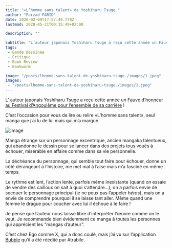 ```yaml
---
title: "«L’homme sans talent» de Yoshiharu Tsuge."
author: "Farzad FARID"
date: 2020-02-09T17:57:49.778Z
lastmod: 2020-05-21T00:15:49+02:00

description: ""

subtitle: "L’auteur japonais Yoshiharu Tsuge a reçu cette année un Fauve d’honneur au Festival d’Angoulême pour l’ensemble de sa carrière !"
tags:
 - Bande Dessinée
 - Critique
 - Book Review
 - Bookworm

image: "/posts/lhomme-sans-talent-de-yoshiharu-tsuge./images/1.jpeg" 
images:
 - "/posts/lhomme-sans-talent-de-yoshiharu-tsuge./images/1.jpeg"
---
```


L’
auteur japonais Yoshiharu Tsuge a reçu cette année un [Fauve d’honneur au Festival d’Angoulême pour l’ensemble de sa carrière](https://www.franceculture.fr/emissions/le-rayon-bd/yoshiharu-tsuge-la-revolution-du-manga) !

C’est l’occasion pour vous de lire ou relire «L’homme sans talent», seul manga que j’ai lu de lui mais qui m’a marqué.




![image](/posts/lhomme-sans-talent-de-yoshiharu-tsuge./images/1.jpeg#layoutTextWidth)



Manga étrange sur un personnage excentrique, ancien mangaka talentueux, qui abandonne le dessin pour se lancer dans des projets tous voués à échouer, misérable en affaire comme dans sa vie personnelle.

La déchéance du personnage, qui semble tout faire pour échouer, donne un côté dérangeant à l’histoire, me met mal à l’aise mais m’a fasciné en même temps.

Le rythme est lent, l’action lente, parfois même inexistante (quand on essaie de vendre des cailloux on sait à quoi s’attendre…), on a parfois envie de secouer le personnage principal (je ne peux pas l’appeler _héros_), mais on a envie de comprendre pourquoi il se laisse tant aller. Même quand une femme le drague pour coucher avec lui il échoue à le faire !

Je pense que l’auteur nous laisse libre d’interpréter l’œuvre comme on le veut. Je recommande bien évidemment ce manga à toutes les personnes qui apprécient les “mangas d’auteur”.

C’est chez Ego comme X, qui a donc coulé, mais j’ai vu sur l’application [Bubble](https://www.appbubble.co/) qu’il a été réédité par Atrabile.
